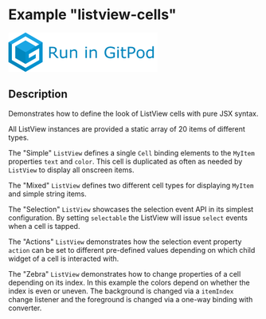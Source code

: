 # Example "listview-cells"

[![GitPod Logo](../../doc/run-in-gitpod.png)](https://gitpod.io/#example=listview-cells/https://github.com/eclipsesource/tabris-decorators/tree/gplink/examples/listview-cells)

## Description

Demonstrates how to define the look of ListView cells with pure JSX syntax.

All ListView instances are provided a static array of 20 items of different types.

The "Simple" `ListView` defines a single `Cell` binding elements to the `MyItem` properties `text` and `color`. This cell is duplicated as often as needed by `ListView` to display all onscreen items.

The "Mixed" `ListView` defines two different cell types for displaying `MyItem` and simple string items.

The "Selection" `ListView` showcases the selection event API in its simplest configuration. By setting `selectable` the ListView will issue `select` events when a cell is tapped.

The "Actions" `ListView` demonstrates how the selection event property `action` can be set to different pre-defined values depending on which child widget of a cell is interacted with.

The "Zebra" `ListView` demonstrates how to change properties of a cell depending on its index. In this example the colors depend on whether the index is even or uneven. The background is changed via a `itemIndex` change  listener and the foreground is changed via a one-way binding with converter.

